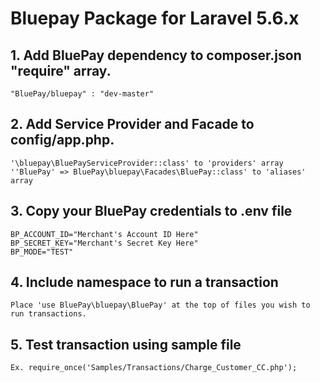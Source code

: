 # Bluepay Package for Laravel 5.6.x

## 1. Add BluePay dependency to composer.json "require" array.
    "BluePay/bluepay" : "dev-master"

## 2. Add Service Provider and Facade to config/app.php.
    '\bluepay\BluePayServiceProvider::class' to 'providers' array
    ''BluePay' => BluePay\bluepay\Facades\BluePay::class' to 'aliases' array

## 3. Copy your BluePay credentials to .env file
    BP_ACCOUNT_ID="Merchant's Account ID Here"
    BP_SECRET_KEY="Merchant's Secret Key Here"
    BP_MODE="TEST"

## 4. Include namespace to run a transaction
    Place 'use BluePay\bluepay\BluePay' at the top of files you wish to run transactions.

## 5. Test transaction using sample file
    Ex. require_once('Samples/Transactions/Charge_Customer_CC.php');